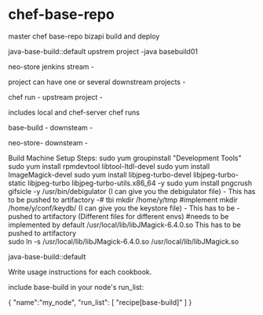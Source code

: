 # chef-base-repo
master chef base-repo bizapi build and deploy

java-base-build::default
upstrem project -java basebuild01


neo-store jenkins stream - 

project can have one or several downstream projects  -

chef run - upstream project -

includes local and chef-server chef runs

base-build - downsteam  - 

neo-store-  downsteam - 





Build Machine Setup Steps:
sudo yum groupinstall "Development Tools"
sudo yum install rpmdevtool libtool-ltdl-devel
sudo yum install ImageMagick-devel
sudo yum install libjpeg-turbo-devel libjpeg-turbo-static libjpeg-turbo  libjpeg-turbo-utils.x86_64 -y
 sudo yum install pngcrush gifsicle -y
/usr/bin/debigulator (I can give you the debigulator file) - This has to be pushed to artifactory    -# tbi 
mkdir /home/y/tmp   #implement 
mkdir /home/y/conf/keydb/ (I can give you the keystore file) - This has to be   - pushed to artifactory  (Different files for different envs)
#needs to be implemented by default 
/usr/local/lib/libJMagick-6.4.0.so This has to be pushed to artifactory  
sudo ln -s  /usr/local/lib/libJMagick-6.4.0.so /usr/local/lib/libJMagick.so


java-base-build::default

Write usage instructions for each cookbook.

include base-build in your node's run_list:

{
  "name":"my_node",
  "run_list": [
    "recipe[base-build]"
  ]
}
